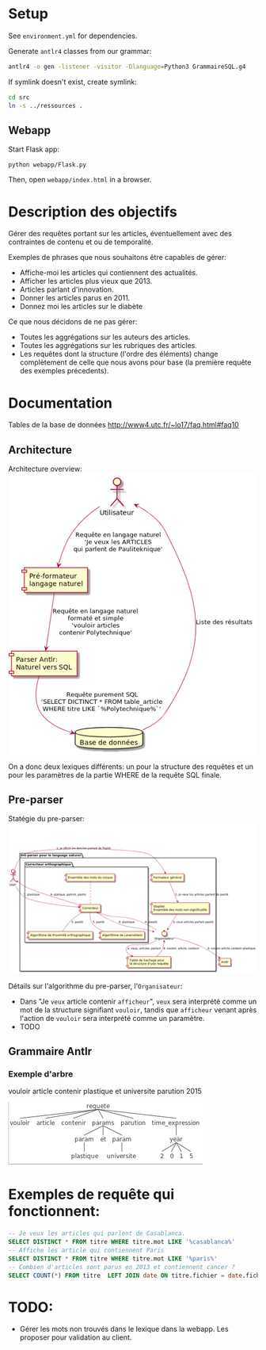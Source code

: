 # Setup
See `environment.yml` for dependencies.

Generate `antlr4` classes from our grammar:
```bash
antlr4 -o gen -listener -visitor -Dlanguage=Python3 GrammaireSQL.g4
```

If symlink doesn't exist, create symlink:
```bash
cd src
ln -s ../ressources .
```

## Webapp
Start Flask app:
```
python webapp/Flask.py
```
Then, open `webapp/index.html` in a browser.

# Description des objectifs
Gérer des requêtes portant sur les articles, éventuellement avec des contraintes de contenu et ou de temporalité.

Exemples de phrases que nous souhaitons être capables de gérer:
* Affiche-moi les articles qui contiennent des actualités.
* Afficher les articles plus vieux que 2013.
* Articles parlant d'innovation.
* Donner les articles parus en 2011.
* Donnez moi les articles sur le diabète

Ce que nous décidons de ne pas gérer:
* Toutes les aggrégations sur les auteurs des articles.
* Toutes les aggrégations sur les rubriques des articles.
* Les requêtes dont la structure (l'ordre des éléments) change complètement de celle que nous avons pour base (la première requête des exemples précedents).


# Documentation
Tables de la base de données
http://www4.utc.fr/~lo17/faq.html#faq10

## Architecture
Architecture overview:
![alt text](./documentation/natural_to_sql.png?raw=true)

On a donc deux lexiques différents: un pour la structure des requêtes et un pour les paramètres de la partie WHERE de la requête SQL finale.

## Pre-parser
Statégie du pre-parser:
![alt text](./documentation/pre_parser.png?raw=true)

Détails sur l'algorithme du pre-parser, l'`Organisateur`:
* Dans "Je `veux` article contenir `afficheur`", `veux` sera interprété comme un mot de la structure signifiant `vouloir`, tandis que `afficheur` venant après l'action de `vouloir` sera interprété comme un paramètre.
* TODO

## Grammaire Antlr
### Exemple d'arbre
vouloir article contenir plastique et universite parution 2015

![alt text](./documentation/request_example_tree.png)


# Exemples de requête qui fonctionnent:
```sql
-- Je veux les articles qui parlent de Casablanca.
SELECT DISTINCT * FROM titre WHERE titre.mot LIKE '%casablanca%'
-- Affiche les article qui contiennent Paris
SELECT DISTINCT * FROM titre WHERE titre.mot LIKE '%paris%'
-- Combien d'articles sont parus en 2013 et contiennent cancer ?
SELECT COUNT(*) FROM titre  LEFT JOIN date ON titre.fichier = date.fichier WHERE date.annee = '2013' AND titre.mot LIKE '%cancer%'
```


# TODO:
* Gérer les mots non trouvés dans le lexique dans la webapp. Les proposer pour validation au client.
